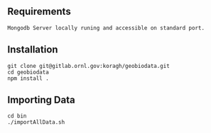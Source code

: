 ## Requirements

	Mongodb Server locally runing and accessible on standard port.


## Installation

	git clone git@gitlab.ornl.gov:koragh/geobiodata.git
	cd geobiodata
	npm install .

## Importing Data

	cd bin
	./importAllData.sh
